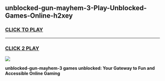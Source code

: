 
## unblocked-gun-mayhem-3-Play-Unblocked-Games-Online-h2xey
<h3>
<a href="https://premium76.site?title=unblocked-gun-mayhem-3&ref=25A">CLICK TO PLAY</a></h3>
<hr>

<h3>
<a href="https://premium76.site?title=unblocked-gun-mayhem-3&ref=25A">CLICK 2 PLAY</a>
  
</h3>

<a href="https://premium76.site?title=unblocked-gun-mayhem-3&ref=25A"><img src="https://clearcache.store/games.png"></a>


**unblocked-gun-mayhem-3 games unblocked: Your Gateway to Fun and Accessible Online Gaming**
